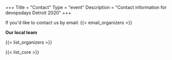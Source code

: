 +++
Title = "Contact"
Type = "event"
Description = "Contact information for devopsdays Detroit 2020"
+++

If you'd like to contact us by email: {{< email_organizers >}}

**Our local team**

{{< list_organizers >}}


{{< list_core >}}
